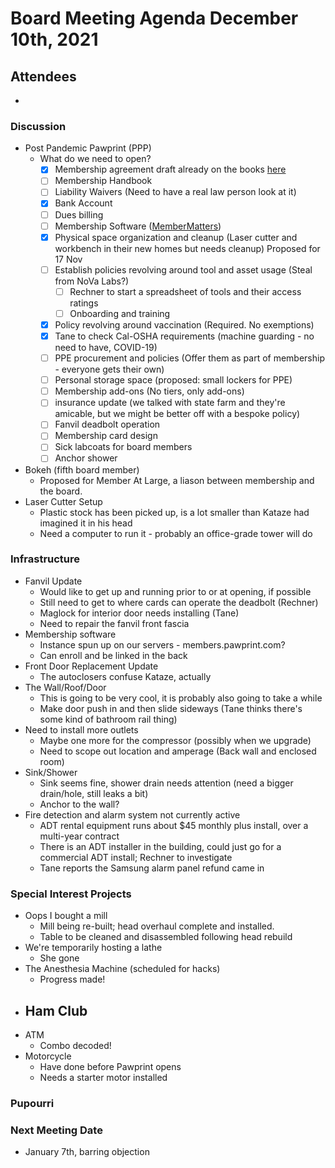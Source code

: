 # Board Meeting Agenda December 10th, 2021
## Attendees
- 

### Discussion
- Post Pandemic Pawprint (PPP)
  - What do we need to open?
    - [x] Membership agreement draft already on the books [here](https://docs.google.com/document/d/1SWPpZvJvQzU8xjn52bWUc_9ROyN5fLHoaM5hWmdEbAc/edit?usp=sharing)
    - [ ] Membership Handbook
    - [ ] Liability Waivers (Need to have a real law person look at it)
    - [x] Bank Account 
    - [ ] Dues billing
    - [ ] Membership Software ([MemberMatters](https://members.pawprintprototyping.org/))
    - [x] Physical space organization and cleanup (Laser cutter and workbench in their new homes but needs cleanup) Proposed for 17 Nov
    - [ ] Establish policies revolving around tool and asset usage (Steal from NoVa Labs?)
        - [ ] Rechner to start a spreadsheet of tools and their access ratings
        - [ ] Onboarding and training
    - [x] Policy revolving around vaccination (Required. No exemptions)
    - [x] Tane to check Cal-OSHA requirements (machine guarding - no need to have, COVID-19)
    - [ ] PPE procurement and policies (Offer them as part of membership - everyone gets their own)
    - [ ] Personal storage space (proposed: small lockers for PPE)
    - [ ] Membership add-ons (No tiers, only add-ons)
    - [ ] insurance update (we talked with state farm and they're amicable, but we might be better off with a bespoke policy)
    - [ ] Fanvil deadbolt operation
    - [ ] Membership card design
    - [ ] Sick labcoats for board members
    - [ ] Anchor shower
- Bokeh (fifth board member)
    - Proposed for Member At Large, a liason between membership and the board. 
- Laser Cutter Setup
  - Plastic stock has been picked up, is a lot smaller than Kataze had imagined it in his head
  - Need a computer to run it - probably an office-grade tower will do

### Infrastructure
- Fanvil Update
  - Would like to get up and running prior to or at opening, if possible
  - Still need to get to where cards can operate the deadbolt (Rechner)
  - Maglock for interior door needs installing (Tane)
  - Need to repair the fanvil front fascia
- Membership software
  - Instance spun up on our servers - members.pawprint.com?
  - Can enroll and be linked in the back
- Front Door Replacement Update
    - The autoclosers confuse Kataze, actually
- The Wall/Roof/Door
  - This is going to be very cool, it is probably also going to take a while
  - Make door push in and then slide sideways (Tane thinks there's some kind of bathroom rail thing)
- Need to install more outlets
  - Maybe one more for the compressor (possibly when we upgrade)
  - Need to scope out location and amperage (Back wall and enclosed room)
- Sink/Shower
  - Sink seems fine, shower drain needs attention (need a bigger drain/hole, still leaks a bit)
  - Anchor to the wall?
- Fire detection and alarm system not currently active
  - ADT rental equipment runs about $45 monthly plus install, over a multi-year contract
  - There is an ADT installer in the building, could just go for a commercial ADT install; Rechner to investigate
  - Tane reports the Samsung alarm panel refund came in

### Special Interest Projects
- Oops I bought a mill
  - Mill being re-built; head overhaul complete and installed.
  - Table to be cleaned and disassembled following head rebuild 
- We're temporarily hosting a lathe
  - She gone
- The Anesthesia Machine (scheduled for hacks)
  - Progress made!
- Ham Club
  - 
- ATM
  - Combo decoded!
- Motorcycle
  - Have done before Pawprint opens
  - Needs a starter motor installed

### Pupourri


### Next Meeting Date
- January 7th, barring objection
